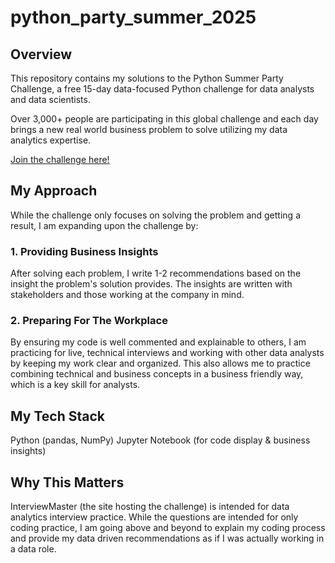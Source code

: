 # python_party_summer_2025
## Overview 
This repository contains my solutions to the Python Summer Party Challenge,
a free 15-day data-focused Python challenge for data analysts and data scientists.

Over 3,000+ people are participating in this global challenge and
each day brings a new real world business problem to solve utilizing
my data analytics expertise.

[Join the challenge here!]([https://lnkd.in/gFGn9app])

## My Approach
While the challenge only focuses on solving the problem and getting a
result, I am expanding upon the challenge by:

### 1. Providing Business Insights
  After solving each problem, I write 1-2 recommendations based on the insight
  the problem's solution provides. The insights are written with stakeholders
  and those working at the company in mind.
  
### 2. Preparing For The Workplace
  By ensuring my code is well commented and explainable to others, I am practicing
  for live, technical interviews and working with other data analysts by keeping my
  work clear and organized. This also allows me to practice combining technical and
  business concepts in a business friendly way, which is a key skill for analysts.

## My Tech Stack
Python (pandas, NumPy)
Jupyter Notebook (for code display & business insights)

## Why This Matters
InterviewMaster (the site hosting the challenge) is intended for data 
analytics interview practice. While the questions are intended for only
coding practice, I am going above and beyond to explain my coding process
and provide my data driven recommendations as if I was actually working
in a data role.
